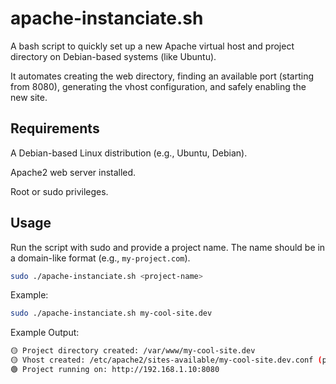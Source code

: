 # apache-instanciate.sh

A bash script to quickly set up a new Apache virtual host and project directory on Debian-based systems (like Ubuntu).

It automates creating the web directory, finding an available port (starting from 8080), generating the vhost configuration, and safely enabling the new site.


## Requirements
A Debian-based Linux distribution (e.g., Ubuntu, Debian).

Apache2 web server installed.

Root or sudo privileges.


## Usage
Run the script with sudo and provide a project name. The name should be in a domain-like format (e.g., `my-project.com`).


```bash
sudo ./apache-instanciate.sh <project-name>
```
Example:
```bash
sudo ./apache-instanciate.sh my-cool-site.dev
```

Example Output:
```bash
🟡 Project directory created: /var/www/my-cool-site.dev
🟡 Vhost created: /etc/apache2/sites-available/my-cool-site.dev.conf (port 8080)
🟢 Project running on: http://192.168.1.10:8080
```
